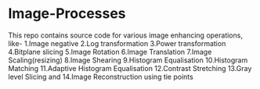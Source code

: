 # Image-Processes
This repo contains source code for various image enhancing operations, like-
1.Image negative
2.Log transformation
3.Power transformation
4.Bitplane slicing
5.Image Rotation
6.Image Translation
7.Image Scaling(resizing)
8.Image Shearing
9.Histogram Equalisation
10.Histogram Matching
11.Adaptive Histogram Equalisation
12.Contrast Stretching
13.Gray level Slicing and
14.Image Reconstruction using tie points

